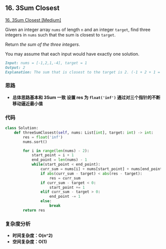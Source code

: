 ## **16. 3Sum Closest**

[16. 3Sum Closest [Medium]](https://leetcode.com/problems/3sum-closest/description/)

Given an integer array `nums` of length `n` and an integer `target`, find three integers in `nums` such that the sum is closest to `target`.

Return *the sum of the three integers*.

You may assume that each input would have exactly one solution.

```markdown
Input: nums = [-1,2,1,-4], target = 1
Output: 2
Explanation: The sum that is closest to the target is 2. (-1 + 2 + 1 = 2).
```

### **思路**
* **总体思路基本和 3Sum 一致 设置 res 为 `float('inf')` 通过对三个指针的不断移动逼近最小值**

### **代码**

``` python
class Solution:
    def threeSumClosest(self, nums: List[int], target: int) -> int:
        res = float('inf')
        nums.sort()

        for i in range(len(nums) - 2):
            start_point = i + 1
            end_point = len(nums) - 1
            while(start_point < end_point):
                curr_sum = nums[i] + nums[start_point] + nums[end_point]
                if abs(curr_sum - target) < abs(res - target):
                    res = curr_sum
                if curr_sum - target < 0:
                    start_point += 1
                elif curr_sum - target > 0:
                    end_point -= 1
                else:
                    break
        return res
```
### **复杂度分析**
* **时间复杂度：O(n^2)**
* **空间复杂度：O(1)**
